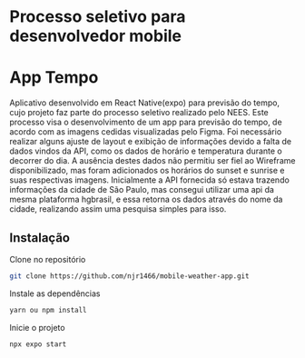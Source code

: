 # Processo seletivo para desenvolvedor mobile

# App Tempo

Aplicativo desenvolvido em React Native(expo) para previsão do tempo, cujo projeto faz parte do processo seletivo realizado pelo NEES. Este processo visa o desenvolvimento de um app para previsão do tempo, de acordo com as imagens cedidas visualizadas pelo Figma. Foi necessário realizar alguns ajuste de layout e exibição de informações devido a falta de dados vindos da API, como os dados de horário e temperatura durante o decorrer do dia. A ausência destes dados não permitiu ser fiel ao Wireframe disponibilizado, mas foram adicionados os horários do sunset e sunrise e suas respectivas imagens. Inicialmente a API fornecida só estava trazendo informações da cidade de São Paulo, mas consegui utilizar uma api da mesma plataforma hgbrasil, e essa retorna os dados através do nome da cidade, realizando assim uma pesquisa simples para isso.

## Instalação

Clone no repositório

```bash
git clone https://github.com/njr1466/mobile-weather-app.git
```
Instale as dependências

```bash
yarn ou npm install
```
Inicie o projeto

```bash
npx expo start
```


